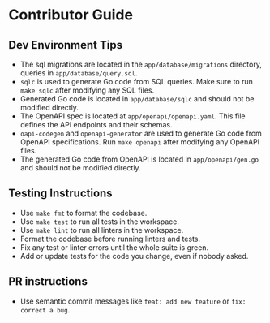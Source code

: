 # Contributor Guide

## Dev Environment Tips
- The sql migrations are located in the `app/database/migrations` directory, queries in `app/database/query.sql`.
- `sqlc` is used to generate Go code from SQL queries. Make sure to run `make sqlc` after modifying any SQL files.
- Generated Go code is located in `app/database/sqlc` and should not be modified directly.
- The OpenAPI spec is located at `app/openapi/openapi.yaml`. This file defines the API endpoints and their schemas.
- `oapi-codegen` and `openapi-generator` are used to generate Go code from OpenAPI specifications. Run `make openapi` after modifying any OpenAPI files.
- The generated Go code from OpenAPI is located in `app/openapi/gen.go` and should not be modified directly.

## Testing Instructions
- Use `make fmt` to format the codebase.
- Use `make test` to run all tests in the workspace.
- Use `make lint` to run all linters in the workspace.
- Format the codebase before running linters and tests.
- Fix any test or linter errors until the whole suite is green.
- Add or update tests for the code you change, even if nobody asked.

## PR instructions
- Use semantic commit messages like `feat: add new feature` or `fix: correct a bug`.